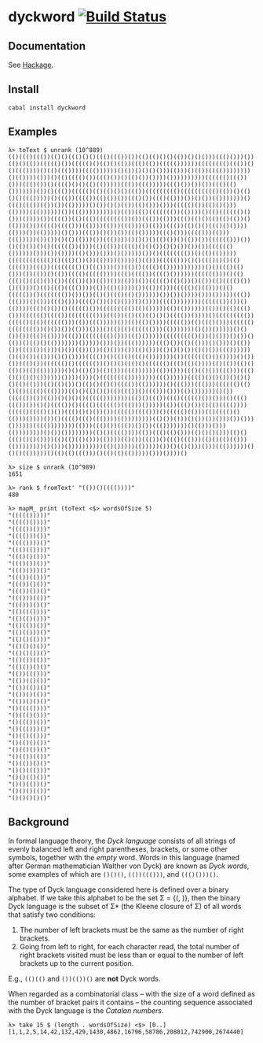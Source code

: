 # dyckword [![Build Status](https://img.shields.io/travis/johanneshilden/dyckword/master.svg?style=flat)](https://travis-ci.org/johanneshilden/dyckword)

## Documentation

See [Hackage](http://hackage.haskell.org/package/dyckword/docs/Math-DyckWord-Binary.html).

## Install

```
cabal install dyckword
```

## Examples

```
λ> toText $ unrank (10^889)
(()((()((())(()()((()()()((()((())())(()(()()()(())()()()))((()()))())(()()(())((((()())((((()()(()()(())((()(())((((())))))(((((((()((())()()((())))()(()((())))(((())))))()())()()()()))(()))()(())(((())))))))()(())))()))()(()(((()())((()())()(()())())))())))))))))(((((()((())()))((()())()(((()()()(()(()))))((())((()))))((()())())())((()(()()))))))())()((())((((()(()(()()()((())((((((((()(((((((((()(())()(()()()((()))))()((())(((())(()())())((()())((()(()))())()())(()))))))()((()((())(())())(()))))()())()()(())(()()))()))((((()())(()()()))(())))((())))))())((()))))))))()(())((()((((((())(())))()(()(((((()()()))())))())(((())(()((()(((((((())())((())(()))((()(()()(()(()(())()(()))()()(((()(((()))(())))(()))((()))()(()))((())(()()()((()()())))(()))())(()))))()()))((())()())())(()()))))((()()))(((()))(()))((()))))())())()(()(()))())((())))()()()()(()())()(())())(((((()))())()(()())()()(((((())()))(()(()))(((()()()())()()())())())(((((()())))))()))())())))(()()))()))()()))))())()(((((((())()(()(()))))(((((((((((()()((()())())(())))())))()(()))((((()))()()((()()()(()(((()))((())(((((((()()((())))())(()()(((()(()))))))))))()()((()(()()))())(())()(())(((()((((())))((()(((())(((()())))))(((((()))()(()((()()((()())())(((())())(())())(()))())((((()(()())()(())(()(((()())()(()))()(()((()(((())))(())(()())))())(())()))((((()()(()))()()((((())()((((((())())())(()()((()(()())))))())())())))()))()))))((())((()))()()))((()()))(((()())()()()))()())))(((())))))))(((((())())()(())))((()()())()((((()())((((((((()(()()))))(()(())))))(())()(()((()()))(((((()(((())(((((((()))((())(()(()(()()()(((())())))()((((((((())((((()((()(((((()))(())((()))))())(()(()())))((((())(()((()()))(((((()(((((((())()())())(()))()))()(()(()(((((()))(()))))))()())()))))()()())())((()(())))((())(((((((()()))((()()))))((((((((()())()()))()())()(())()(()()(()))))))()))))()))())((())))))((()())(()(()))()()))()(())())((()())()))()())(())())(()()))())(()()))(()()()())()()())((())))))()(()())(()))()()())))(((())()(()()((()()))))))())((((((()()())))()())())((()())(((((()()(((((())()()()((()()(((((()((()(()())))(()(())(()()(()()(()(())))))()()(()())(()()))((())))))(())()))((()(()())((()))((()()()()()())))))())))()))()(((((((())))))))((())))))(((()()()())()()()()(()(()))(()(()())()(()()(()()(((())(())))))()((()))((()))(((((()(()()(()(((()((())))(()()(()()()(()((())()((()))()))(()())))))()())((((())())(())()()()()((((()))))))((()()((())((()((((()())()))()((()((())())()()(((())()(((()(((((()((()))()))))(())((()())()(()(((())))((((()(((()()())((()()()())())((((()(((()))()((((()(()))(()(((()()(()))())))())()(((()((()((())))(())))))))(()())()))()())())()))())()))())))))(((())))))))(()))((()())((())()())((()))))))()(()))()))(())))))))()())())))))))(()()(((())))(())((()(()()))(()()()()))(()()((()()()())))(()(()(()()))(())))(()())((())()((()((()))(()()(()(()))(())))))))()()))())))))))))(()()))))(()))))())()(()()))()))((())))))()()()(()))))()(()(()((()))()(()(()(()))))()))())))()

λ> size $ unrank (10^989)
1651

λ> rank $ fromText' "(())()(((())))"
480

λ> mapM_ print (toText <$> wordsOfSize 5)
"((((()))))"
"(((()())))"
"(((())()))"
"(((()))())"
"(((())))()"
"((()(())))"
"((()()()))"
"((()())())"
"((()()))()"
"((())(()))"
"((())()())"
"((())())()"
"((()))(())"
"((()))()()"
"(()((())))"
"(()(()()))"
"(()(())())"
"(()(()))()"
"(()()(()))"
"(()()()())"
"(()()())()"
"(()())(())"
"(()())()()"
"(())((()))"
"(())(()())"
"(())(())()"
"(())()(())"
"(())()()()"
"()(((())))"
"()((()()))"
"()((())())"
"()((()))()"
"()(()(()))"
"()(()()())"
"()(()())()"
"()(())(())"
"()(())()()"
"()()((()))"
"()()(()())"
"()()(())()"
"()()()(())"
"()()()()()"
```

## Background

In formal language theory, the *Dyck language* consists of all strings of evenly balanced left and right parentheses, brackets, or some other symbols, together with the *empty* word. Words in this language (named after German mathematician Walther von Dyck) are known as *Dyck words*, some examples of which are `()()()`, `(())((()))`, and `((()()))()`.

The type of Dyck language considered here is defined over a binary alphabet. If we take this alphabet to be the set Σ = {(, )}, then the binary Dyck language is the subset of Σ* (the Kleene closure of Σ) of all words that satisfy two conditions:

1. The number of left brackets must be the same as the number of right brackets.
2. Going from left to right, for each character read, the total number of right brackets visited must be less than or equal to the number of left brackets up to the current position.

E.g., `(()(()` and `())(())()` are **not** Dyck words.

When regarded as a combinatorial class &ndash; with the size of a word defined as the number of bracket pairs it contains &ndash; the counting sequence associated with the Dyck language is the *Catalan numbers*.

```
λ> take 15 $ (length . wordsOfSize) <$> [0..]
[1,1,2,5,14,42,132,429,1430,4862,16796,58786,208012,742900,2674440]
```

